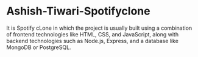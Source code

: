 # Ashish-Tiwari-Spotifyclone
It is Spotify cLone in which the  project is usually built using a combination of frontend technologies like HTML, CSS, and JavaScript, along with backend technologies such as Node.js, Express, and a database like MongoDB or PostgreSQL.
